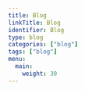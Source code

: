 ```yaml
---
title: Blog
linkTitle: Blog
identifier: Blog
type: blog
categories: ["blog"]
tags: ["blog"]
menu:
  main:
    weight: 30
---
```

